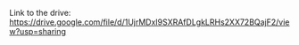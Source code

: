 Link to the drive: https://drive.google.com/file/d/1UjrMDxI9SXRAfDLgkLRHs2XX72BQajF2/view?usp=sharing
